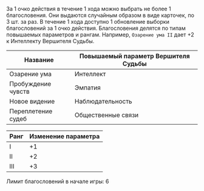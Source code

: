За 1 очко действия в течение 1 хода можно выбрать не более 1 благословения.  Они выдаются случайным образом в виде карточек, по 3 шт. за раз. В течение 1 хода доступно 1 обновление выборки благословений за 1 очко действия. Благословения делятся по типам повышаемых параметров и рангам. Например, `Озарение ума II` дает +2 к Интеллекту Вершителя Судьбы.

| Название | Повышаемый параметр Вершителя Судьбы |
| --- | --- |
| Озарение ума | Интеллект |
| Пробуждение чувств | Эмпатия |
| Новое видение | Наблюдательность |
| Переплетение судеб | Общественные связи |

| Ранг | Изменение параметра |
| --- | --- |
| I | +1 |
| II | +2 |
| III | +3 |

Лимит благословений в начале игры: 6

